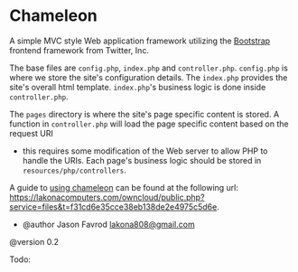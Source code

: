 Chameleon
========

A simple MVC style Web application framework utilizing the [Bootstrap](http://getbootstrap.com/) frontend framework from Twitter, Inc.

The base files are `config.php`, `index.php` and `controller.php`.
`config.php` is where we store the site's configuration details.
The `index.php` provides the site's overall html template.
`index.php`'s business logic is done inside `controller.php`.

The `pages` directory is where the site's page specific content is stored.
A function in `controller.php` will load the page specific content based on the request URI
- this requires some modification of the Web server to allow PHP to handle the URIs.
Each page's business logic should be stored in `resources/php/controllers`.

A guide to [using chameleon](https://lakonacomputers.com/owncloud/public.php?service=files&t=f31cd6e35cce38eb138de2e4975c5d6e) can be found at the following url:
https://lakonacomputers.com/owncloud/public.php?service=files&t=f31cd6e35cce38eb138de2e4975c5d6e.

* @author Jason Favrod <lakona808@gmail.com>

@version 0.2

Todo: 
